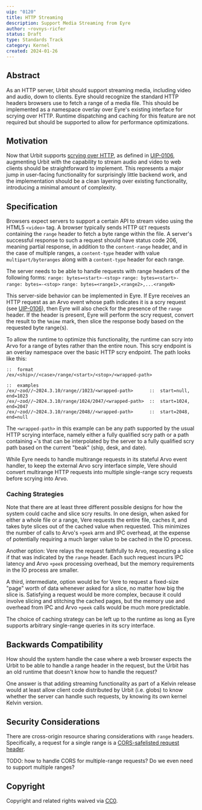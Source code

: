```yaml
---
uip: "0120"
title: HTTP Streaming
description: Support Media Streaming from Eyre
author: ~rovnys-ricfer
status: Draft
type: Standards Track
category: Kernel
created: 2024-01-26
---
```


## Abstract

As an HTTP server, Urbit should support streaming media, including video and audio, down to clients.  Eyre should recognize the standard HTTP headers browsers use to fetch a range of a media file.  This should be implemented as a namespace overlay over Eyre's existing interface for scrying over HTTP.  Runtime dispatching and caching for this feature are not required but should be supported to allow for performance optimizations.

## Motivation

Now that Urbit supports [scrying over HTTP](https://github.com/urbit/urbit/pull/6741), as defined in [UIP-0106](https://github.com/urbit/UIPs/blob/main/UIPS/UIP-0106.md), augmenting Urbit with the capability to stream audio and video to web clients should be straightforward to implement.  This represents a major jump in user-facing functionality for surprisingly little backend work, and the implementation should be a clean layering over existing functionality, introducing a minimal amount of complexity.

## Specification

Browsers expect servers to support a certain API to stream video using the HTML5 `<video>` tag.  A browser typically sends HTTP `GET` requests containing the `range` header to fetch a byte range within the file.  A server's successful response to such a request should have status code 206, meaning partial response, in addition to the `content-range` header, and in the case of multiple ranges, a `content-type` header with value `multipart/byteranges` along with a `content-type` header for each range.

The server needs to be able to handle requests with range headers of the following forms:
`range: bytes=<start>-<stop>`
`range: bytes=<start>-`
`range: bytes=-<stop>`
`range: bytes=<range1>,<range2>,...<rangeN>`

This server-side behavior can be implemented in Eyre.  If Eyre receives an HTTP request as an Arvo event whose path indicates it is a scry request (see [UIP-0106](https://github.com/urbit/UIPs/blob/main/UIPS/UIP-0106.md)), then Eyre will also check for the presence of the `range` header.  If the header is present, Eyre will perform the scry request, convert the result to the `%mime` mark, then slice the response body based on the requested byte range(s).

To allow the runtime to optimize this functionality, the runtime can scry into Arvo for a range of bytes rather than the entire noun.  This scry endpoint is an overlay namespace over the basic HTTP scry endpoint.  The path looks like this:

```hoon
::  format
/ex/<ship>//<case>/range/<start>/<stop>/<wrapped-path>

::  examples
/ex/~zod//~2024.3.10/range//1023/<wrapped-path>      ::  start=null, end=1023
/ex/~zod//~2024.3.10/range/1024/2047/<wrapped-path>  ::  start=1024, end=2047
/ex/~zod//~2024.3.10/range/2048//<wrapped-path>      ::  start=2048, end=null
```

The `<wrapped-path>` in this example can be any path supported by the usual HTTP scrying interface, namely either a fully qualified scry path or a path containing `=`'s that can be interpolated by the server to a fully qualified scry path based on the current "beak" (ship, desk, and date).

While Eyre needs to handle multirange requests in its stateful Arvo event handler, to keep the external Arvo scry interface simple, Vere should convert multirange HTTP requests into multiple single-range scry requests before scrying into Arvo.

### Caching Strategies

Note that there are at least three different possible designs for how the system could cache and slice scry results.  In one design, when asked for either a whole file or a range, Vere requests the entire file, caches it, and takes byte slices out of the cached value when requested.  This minimizes the number of calls to Arvo's `+peek` arm and IPC overhead, at the expense of potentially requiring a much larger value to be cached in the IO process.  

Another option: Vere relays the request faithfully to Arvo, requesting a slice if that was indicated by the `range` header.  Each such request incurs IPC latency and Arvo `+peek` processing overhead, but the memory requirements in the IO process are smaller.

A third, intermediate, option would be for Vere to request a fixed-size "page" worth of data whenever asked for a slice, no matter how big the slice is.  Satisfying a request would be more complex, because it could involve slicing and stitching the cached pages, but the memory use and overhead from IPC and Arvo `+peek` calls would be much more predictable.

The choice of caching strategy can be left up to the runtime as long as Eyre supports arbitrary single-range queries in its scry interface.

## Backwards Compatibility

How should the system handle the case where a web browser expects the Urbit to be able to handle a range header in the request, but the Urbit has an old runtime that doesn't know how to handle the request?

One answer is that adding streaming functionality as part of a Kelvin release would at least allow client code distributed by Urbit (i.e. globs) to know whether the server can handle such requests, by knowing its own kernel Kelvin version.

## Security Considerations

There are cross-origin resource sharing considerations with `range` headers.  Specifically, a request for a single range is a [CORS-safelisted request header](https://developer.mozilla.org/en-US/docs/Glossary/CORS-safelisted_request_header).

TODO: how to handle CORS for multiple-range requests?  Do we even need to support multiple ranges?

## Copyright

Copyright and related rights waived via [CC0](../LICENSE.md).